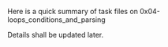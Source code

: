 

Here is a quick summary of task files on 0x04-loops_conditions_and_parsing

Details shall be updated later.



